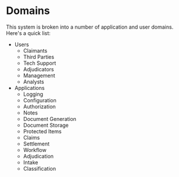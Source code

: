 # Domains

This system is broken into a number of application and user domains. Here's a quick list:

- Users
  - Claimants    
  - Third Parties
  - Tech Support
  - Adjudicators
  - Management
  - Analysts
- Applications
  - Logging
  - Configuration
  - Authorization
  - Notes
  - Document Generation
  - Document Storage
  - Protected Items
  - Claims
  - Settlement
  - Workflow
  - Adjudication
  - Intake
  - Classification